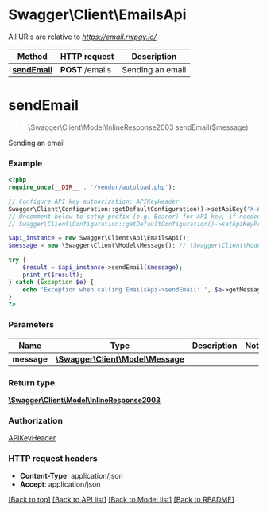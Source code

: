 # Swagger\Client\EmailsApi

All URIs are relative to *https://email.rwpay.io/*

Method | HTTP request | Description
------------- | ------------- | -------------
[**sendEmail**](EmailsApi.md#sendEmail) | **POST** /emails | Sending an email


# **sendEmail**
> \Swagger\Client\Model\InlineResponse2003 sendEmail($message)

Sending an email

### Example
```php
<?php
require_once(__DIR__ . '/vendor/autoload.php');

// Configure API key authorization: APIKeyHeader
Swagger\Client\Configuration::getDefaultConfiguration()->setApiKey('X-Authorization-JWT', 'YOUR_API_KEY');
// Uncomment below to setup prefix (e.g. Bearer) for API key, if needed
// Swagger\Client\Configuration::getDefaultConfiguration()->setApiKeyPrefix('X-Authorization-JWT', 'Bearer');

$api_instance = new Swagger\Client\Api\EmailsApi();
$message = new \Swagger\Client\Model\Message(); // \Swagger\Client\Model\Message | 

try {
    $result = $api_instance->sendEmail($message);
    print_r($result);
} catch (Exception $e) {
    echo 'Exception when calling EmailsApi->sendEmail: ', $e->getMessage(), PHP_EOL;
}
?>
```

### Parameters

Name | Type | Description  | Notes
------------- | ------------- | ------------- | -------------
 **message** | [**\Swagger\Client\Model\Message**](../Model/\Swagger\Client\Model\Message.md)|  |

### Return type

[**\Swagger\Client\Model\InlineResponse2003**](../Model/InlineResponse2003.md)

### Authorization

[APIKeyHeader](../../README.md#APIKeyHeader)

### HTTP request headers

 - **Content-Type**: application/json
 - **Accept**: application/json

[[Back to top]](#) [[Back to API list]](../../README.md#documentation-for-api-endpoints) [[Back to Model list]](../../README.md#documentation-for-models) [[Back to README]](../../README.md)

